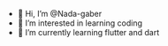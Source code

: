 - 👋 Hi, I’m @Nada-gaber 
- 👀 I’m interested in learning coding
- 🌱 I’m currently learning flutter and dart 



